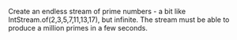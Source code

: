 Create an endless stream of prime numbers - a bit like IntStream.of(2,3,5,7,11,13,17), but infinite. The stream must be able to produce a million primes in a few seconds.
